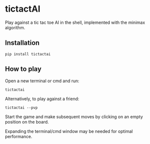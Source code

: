 # tictactAI

Play against a tic tac toe AI in the shell, implemented with the minimax algorithm.

## Installation

```
pip install tictactai
```

## How to play

Open a new terminal or cmd and run:
```
tictactai
```

Alternatively, to play against a friend:
```
tictactai --pvp
```

Start the game and make subsequent moves by clicking on an empty position on the board.

Expanding the terminal/cmd window may be needed for optimal performance.